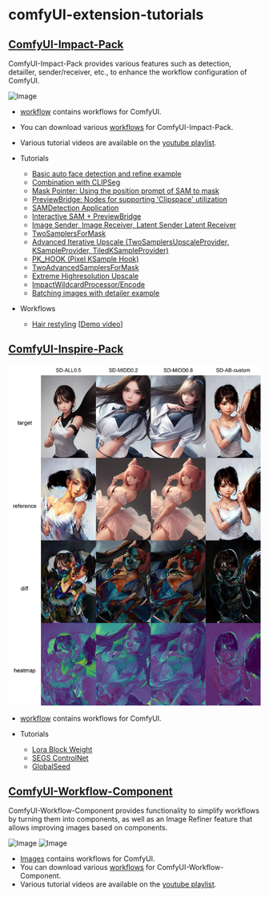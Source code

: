 # comfyUI-extension-tutorials

## [ComfyUI-Impact-Pack](https://github.com/ltdrdata/ComfyUI-Impact-Pack)

ComfyUI-Impact-Pack provides various features such as detection, detailler, sender/receiver, etc., to enhance the workflow configuration of ComfyUI.

![Image](ComfyUI-Impact-Pack/images/faceswap.png)

* [workflow](ComfyUI-Impact-Pack/workflow) contains workflows for ComfyUI.
* You can download various [workflows](ComfyUI-Impact-Pack/workflow) for ComfyUI-Impact-Pack.
* Various tutorial videos are available on the [youtube playlist](https://www.youtube.com/playlist?list=PL_Ej2RDzjQLGfEeizq4GISeY3FtVyFmGP).  

* Tutorials
  * [Basic auto face detection and refine example](ComfyUI-Impact-Pack/tutorial/advanced.md)
  * [Combination with CLIPSeg](ComfyUI-Impact-Pack/tutorial/clipseg.md)
  * [Mask Pointer: Using the position prompt of SAM to mask](ComfyUI-Impact-Pack/tutorial/maskpointer.md)
  * [PreviewBridge: Nodes for supporting 'Clipspace' utilization](ComfyUI-Impact-Pack/tutorial/previewbridge.md)
  * [SAMDetection Application](ComfyUI-Impact-Pack/tutorial/sam.md)
  * [Interactive SAM + PreviewBridge](ComfyUI-Impact-Pack/tutorial/sam_with_preview_bridge.md)
  * [Image Sender, Image Receiver, Latent Sender Latent Receiver](ComfyUI-Impact-Pack/tutorial/sender_receiver.md)
  * [TwoSamplersForMask](ComfyUI-Impact-Pack/tutorial/TwoSamplers.md)
  * [Advanced Iterative Upscale (TwoSamplersUpscaleProvider, KSampleProvider, TiledKSampleProvider)](ComfyUI-Impact-Pack/tutorial/TwoSamplersUpscale.md)
  * [PK_HOOK (Pixel KSample Hook)](ComfyUI-Impact-Pack/tutorial/pk_hook.md)
  * [TwoAdvancedSamplersForMask](ComfyUI-Impact-Pack/tutorial/TwoAdvancedSamplers.md)
  * [Extreme Highresolution Upscale](ComfyUI-Impact-Pack/tutorial/extreme-upscale.md)
  * [ImpactWildcardProcessor/Encode](ComfyUI-Impact-Pack/tutorial/ImpactWildcard.md)
  * [Batching images with detailer example](ComfyUI-Impact-Pack/tutorial/batching-detailer.md)


* Workflows
  * [Hair restyling](ComfyUI-Impact-Pack/workflow/hair-restyle.json) [[Demo video](https://www.youtube.com/watch?v=fsNBASZYDuA)]

## [ComfyUI-Inspire-Pack](https://github.com/ltdrdata/ComfyUI-Inspire-Pack)

![Image](ComfyUI-Inspire-Pack/images/lora-block-weight-xyplot.jpg)

* [workflow](ComfyUI-Inspire-Pack/workflow) contains workflows for ComfyUI.

* Tutorials
  * [Lora Block Weight](ComfyUI-Inspire-Pack/tutorial/LoraBlockWeight.md)
  * [SEGS ControlNet](ComfyUI-Inspire-Pack/tutorial/SEGSControlNet.md)
  * [GlobalSeed](ComfyUI-Inspire-Pack/tutorial/GlobalSeed.md)


## [ComfyUI-Workflow-Component](https://github.com/ltdrdata/ComfyUI-Workflow-Component)

ComfyUI-Workflow-Component provides functionality to simplify workflows by turning them into components, as well as an Image Refiner feature that allows improving images based on components.

![Image](ComfyUI-Workflow-Component/images/sdxl.png)
![Image](ComfyUI-Workflow-Component/images/imagerefiner.png)


* [Images](ComfyUI-Workflow-Component/workflow) contains workflows for ComfyUI.
* You can download various [workflows](ComfyUI-Workflow-Component/workflow) for ComfyUI-Workflow-Component.
* Various tutorial videos are available on the [youtube playlist](https://www.youtube.com/playlist?list=PL_Ej2RDzjQLE2Ma9dX0G4OYLrrBve53UV).  
